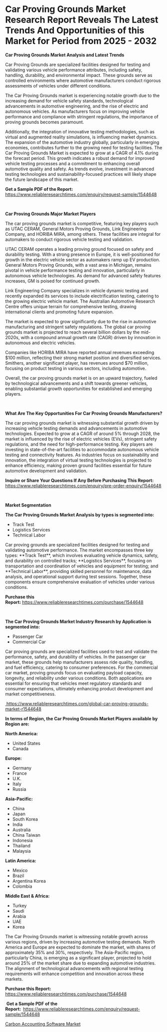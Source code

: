 <p><h1>Car Proving Grounds Market Research Report Reveals The Latest Trends And Opportunities of this Market for Period from 2025 - 2032</h1></p><p><strong>Car Proving Grounds Market Analysis and Latest Trends</strong></p>
<p><p>Car Proving Grounds are specialized facilities designed for testing and validating various vehicle performance attributes, including safety, handling, durability, and environmental impact. These grounds serve as controlled environments where automotive manufacturers conduct rigorous assessments of vehicles under different conditions. </p><p>The Car Proving Grounds market is experiencing notable growth due to the increasing demand for vehicle safety standards, technological advancements in automotive engineering, and the rise of electric and autonomous vehicles. As manufacturers focus on improving vehicle performance and compliance with stringent regulations, the importance of proving grounds becomes paramount. </p><p>Additionally, the integration of innovative testing methodologies, such as virtual and augmented reality simulations, is influencing market dynamics. The expansion of the automotive industry globally, particularly in emerging economies, contributes further to the growing need for testing facilities. The Car Proving Grounds Market is expected to grow at a CAGR of 4.1% during the forecast period. This growth indicates a robust demand for improved vehicle testing processes and a commitment to enhancing overall automotive quality and safety. As trends evolve, investment in advanced testing technologies and sustainability-focused practices will likely shape the future landscape of this market.</p></p>
<p><strong>Get a Sample PDF of the Report:&nbsp;</strong> <a href="https://www.reliableresearchtimes.com/enquiry/request-sample/1544648?utm_campaign=2179&utm_medium=2&utm_source=Github&utm_content=ia&utm_term=09032025&utm_id=car-proving-grounds">https://www.reliableresearchtimes.com/enquiry/request-sample/1544648</a></p>
<p>&nbsp;</p>
<p><strong>Car Proving Grounds Major Market Players</strong></p>
<p><p>The car proving grounds market is competitive, featuring key players such as UTAC CERAM, General Motors Proving Grounds, Link Engineering Company, and HORIBA MIRA, among others. These facilities are integral for automakers to conduct rigorous vehicle testing and validation.</p><p>UTAC CERAM operates a leading proving ground focused on safety and durability testing. With a strong presence in Europe, it is well-positioned for growth in the electric vehicle sector as automakers ramp up EV production. General Motors Proving Grounds, with a vast area in Michigan, remains pivotal in vehicle performance testing and innovation, particularly in autonomous vehicle technologies. As demand for advanced safety features increases, GM is poised for continued growth.</p><p>Link Engineering Company specializes in vehicle dynamic testing and recently expanded its services to include electrification testing, catering to the growing electric vehicle market. The Australian Automotive Research Centre offers unique terrain for comprehensive testing, drawing international clients and promoting future expansion.</p><p>The market is expected to grow significantly due to the rise in automotive manufacturing and stringent safety regulations. The global car proving grounds market is projected to reach several billion dollars by the mid-2020s, with a compound annual growth rate (CAGR) driven by innovation in autonomous and electric vehicles.</p><p>Companies like HORIBA MIRA have reported annual revenues exceeding $100 million, reflecting their strong market position and diversified services. Smithers, another significant player, has revenues around $70 million, focusing on product testing in various sectors, including automotive.</p><p>Overall, the car proving grounds market is on an upward trajectory, fueled by technological advancements and a shift towards greener vehicles, enabling substantial growth opportunities for established and emerging players.</p></p>
<p>&nbsp;</p>
<p><strong>What Are The Key Opportunities For Car Proving Grounds Manufacturers?</strong></p>
<p><p>The car proving grounds market is witnessing substantial growth driven by increasing vehicle testing demands and advancements in automotive technologies. Expected to grow at a CAGR of around 5% through 2028, the market is influenced by the rise of electric vehicles (EVs), stringent safety regulations, and the need for high-performance testing. Key players are investing in state-of-the-art facilities to accommodate autonomous vehicle testing and connectivity features. As industries focus on sustainability and innovation, the integration of virtual testing technologies is projected to enhance efficiency, making proven ground facilities essential for future automotive development and validation.</p></p>
<p><strong>Inquire or Share Your Questions If Any Before Purchasing This Report:</strong> <a href="https://www.reliableresearchtimes.com/enquiry/pre-order-enquiry/1544648?utm_campaign=2179&utm_medium=2&utm_source=Github&utm_content=ia&utm_term=09032025&utm_id=car-proving-grounds">https://www.reliableresearchtimes.com/enquiry/pre-order-enquiry/1544648</a></p>
<p>&nbsp;</p>
<p><strong>Market Segmentation</strong></p>
<p><strong>The Car Proving Grounds Market Analysis by types is segmented into:</strong></p>
<p><ul><li>Track Test</li><li>Logistics Services</li><li>Technical Labor</li></ul></p>
<p><p>Car proving grounds are specialized facilities designed for testing and validating automotive performance. The market encompasses three key types: **Track Test**, which involves evaluating vehicle dynamics, safety, and durability on controlled tracks; **Logistics Services**, focusing on transportation and coordination of vehicles and equipment for testing; and **Technical Labor**, providing skilled personnel for maintenance, data analysis, and operational support during test sessions. Together, these components ensure comprehensive evaluation of vehicles under various conditions.</p></p>
<p><strong>Purchase this Report:&nbsp;</strong><a href="https://www.reliableresearchtimes.com/purchase/1544648?utm_campaign=2179&utm_medium=2&utm_source=Github&utm_content=ia&utm_term=09032025&utm_id=car-proving-grounds">https://www.reliableresearchtimes.com/purchase/1544648</a></p>
<p>&nbsp;</p>
<p><strong>The Car Proving Grounds Market Industry Research by Application is segmented into:</strong></p>
<p><ul><li>Passenger Car</li><li>Commercial Car</li></ul></p>
<p><p>Car proving grounds are specialized facilities used to test and validate the performance, safety, and durability of vehicles. In the passenger car market, these grounds help manufacturers assess ride quality, handling, and fuel efficiency, catering to consumer preferences. For the commercial car market, proving grounds focus on evaluating payload capacity, longevity, and reliability under various conditions. Both applications are essential for ensuring that vehicles meet regulatory standards and consumer expectations, ultimately enhancing product development and market competitiveness.</p></p>
<p><a href="https://www.reliableresearchtimes.com/global-car-proving-grounds-market-r1544648?utm_campaign=2179&utm_medium=2&utm_source=Github&utm_content=ia&utm_term=09032025&utm_id=car-proving-grounds">&nbsp;https://www.reliableresearchtimes.com/global-car-proving-grounds-market-r1544648</a></p>
<p><strong>In terms of Region, the Car Proving Grounds Market Players available by Region are:</strong></p>
<p>
    <p> <strong> North America: </strong>
        <ul>
            <li>United States</li>
            <li>Canada</li>
        </ul>
        </p> 
    <p> <strong> Europe: </strong>
        <ul>
            <li>Germany</li>
            <li>France</li>
            <li>U.K.</li>
            <li>Italy</li>
            <li>Russia</li>
        </ul>
        </p> 
    <p> <strong> Asia-Pacific: </strong>
        <ul>
            <li>China</li>
            <li>Japan</li>
            <li>South Korea</li>
            <li>India</li>
            <li>Australia</li>
            <li>China Taiwan</li>
            <li>Indonesia</li>
            <li>Thailand</li>
            <li>Malaysia</li>
        </ul>
        </p> 
    <p> <strong> Latin America: </strong>
        <ul>
            <li>Mexico</li>
            <li>Brazil</li>
            <li>Argentina Korea</li>
            <li>Colombia</li>
        </ul>
        </p> 
    <p> <strong> Middle East & Africa: </strong>
        <ul>
            <li>Turkey</li>
            <li>Saudi</li>
            <li>Arabia</li>
            <li>UAE</li>
            <li>Korea</li>
        </ul>
    </p>
    </p>
<p><p>The Car Proving Grounds market is witnessing notable growth across various regions, driven by increasing automotive testing demands. North America and Europe are expected to dominate the market, with shares of approximately 35% and 30%, respectively. The Asia-Pacific region, particularly China, is emerging as a significant player, projected to hold around 25% of the market share due to expanding automotive industries. The alignment of technological advancements with regional testing requirements will enhance competition and innovation across these markets.</p></p>
<p><strong>Purchase this Report: </strong><a href="https://www.reliableresearchtimes.com/purchase/1544648?utm_campaign=2179&utm_medium=2&utm_source=Github&utm_content=ia&utm_term=09032025&utm_id=car-proving-grounds">https://www.reliableresearchtimes.com/purchase/1544648</a></p>
<p>&nbsp;<strong>Get a Sample PDF of the Report:&nbsp;&nbsp;</strong><a href="https://www.reliableresearchtimes.com/enquiry/request-sample/1544648?utm_campaign=2179&utm_medium=2&utm_source=Github&utm_content=ia&utm_term=09032025&utm_id=car-proving-grounds">https://www.reliableresearchtimes.com/enquiry/request-sample/1544648</a></p>
<p><strong></strong></p>
<p><p><a href="https://github.com/JakirUddin651/Market-Research-Report-List-1/blob/main/carbon-accounting-software-market.md?utm_campaign=2179&utm_medium=2&utm_source=Github&utm_content=ia&utm_term=09032025&utm_id=car-proving-grounds">Carbon Accounting Software Market</a></p></p>